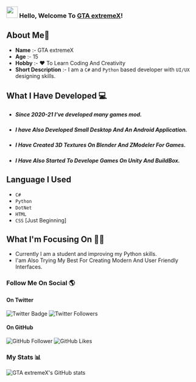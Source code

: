 ### <img src="https://media.giphy.com/media/hvRJCLFzcasrR4ia7z/giphy.gif" width="30px"> Hello, Welcome To [GTA extremeX](https://furioussaurabh007.wixsite.com/gtaextremex)!

## About Me🤘
* **Name** :- GTA extremeX
* **Age** :- 15
* **Hobby** :- ❤ To Learn Coding And Creativity
* **Short Description** :- I am a `C#` and `Python` based developer with `UI/UX` designing skills.

## What I Have Developed 💻
- ##### Since 2020-21 I've developed many games mod. 
- ##### I have Also Developed Small Desktop And An Android Application. 
- ##### I Have Created 3D Textures On Blender And ZModeler For Games. 
- ##### I Have Also Started To Develope Games On Unity And BuildBox. 

## Language I Used
* `C#` 
* `Python`
* `DotNet`
* `HTML`
* `CSS` [Just Beginning]

## What I'm Focusing On 👨‍💻

* Currently I am a student and improving my Python skills.
* I'am Also Trying My Best For Creating Modern And User Friendly Interfaces. 

### Follow Me On Social 🌎
#### On Twitter
![Twitter Badge](https://img.shields.io/badge/-Twitter-1ca0f1?style=flat-square&labelColor=1ca0f1&logo=twitter&logoColor=white&link=https://twitter.com/ExtremexGta) ![Twitter Followers](https://img.shields.io/twitter/follow/ExtremexGta?style=social)
#### On GitHub
![GitHub Follower](https://img.shields.io/github/followers/gtaextremex?style=social)
![GitHub Likes](https://img.shields.io/github/stars/gtaextremex?style=social)

### My Stats 📊

![GTA extremeX's GitHub stats](https://github-readme-stats.vercel.app/api?username=gtaextremex&show_icons=true&theme=vision-friendly-dark)

<!-- ![Top Langs](https://github-readme-stats.vercel.app/api/top-langs/?username=gtaextremex&layout=compact) -->

<!-- ![Readme Card](https://github-readme-stats.vercel.app/api/pin/?username=gtaextremex&repo=codegeneratorbygtaextremex) -->
